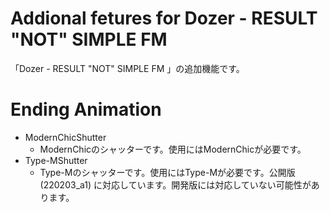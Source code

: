 # Addional fetures for Dozer - RESULT "NOT" SIMPLE FM

「Dozer - RESULT "NOT" SIMPLE FM 」の追加機能です。

# Ending Animation
- ModernChicShutter
  - ModernChicのシャッターです。使用にはModernChicが必要です。
- Type-MShutter
  - Type-Mのシャッターです。使用にはType-Mが必要です。公開版 (220203_a1) に対応しています。開発版には対応していない可能性があります。